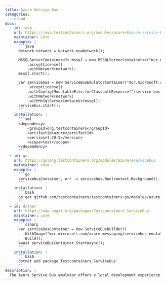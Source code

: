 ```yaml
---
title: Azure Service Bus
categories:
  - cloud
docs:
  - id: java
    url: https://java.testcontainers.org/modules/azure/#azure-service-bus-emulator
    maintainer: core
    example: |
      ```java
      Network network = Network.newNetwork();

      MSSQLServerContainer<?> mssql = new MSSQLServerContainer<>("mcr.microsoft.com/mssql/server:2022-CU14-ubuntu-22.04")
          .acceptLicense()
          .withNetwork(network);
      mssql.start();

      var servicebus = new ServiceBusEmulatorContainer("mcr.microsoft.com/azure-messaging/servicebus-emulator:1.0.1")
          .acceptLicense()
          .withConfig(MountableFile.forClasspathResource("/service-bus-config.json"))
          .withNetwork(network)
          .withMsSqlServerContainer(mssql);
      servicebus.start();
      ```
    installation: |
      ```xml
      <dependency>
          <groupId>org.testcontainers</groupId>
          <artifactId>azure</artifactId>
          <version>1.20.5</version>
          <scope>test</scope>
      </dependency>
      ```
  - id: go
    url: https://golang.testcontainers.org/modules/azure/#servicebus
    maintainer: core
    example: |
      ```go
      servicebusContainer, err := servicebus.Run(context.Background(), "mcr.microsoft.com/azure-messaging/servicebus-emulator:1.1.2")
      ```
    installation: |
      ```bash
      go get github.com/testcontainers/testcontainers-go/modules/azure
      ```
  - id: dotnet
    url: https://www.nuget.org/packages/Testcontainers.ServiceBus
    maintainer: core
    example: |
      ```csharp
      var serviceBusContainer = new ServiceBusBuilder()
        .WithImage("mcr.microsoft.com/azure-messaging/servicebus-emulator:latest")
        .Build();
      await serviceBusContainer.StartAsync();
      ```
    installation: |
      ```bash
      dotnet add package Testcontainers.ServiceBus
      ```
description: |
  The Azure Service Bus emulator offers a local development experience for the Service bus service.
---
```

